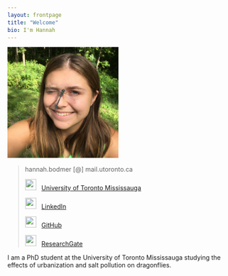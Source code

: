 ```yaml
---
layout: frontpage
title: "Welcome"
bio: I'm Hannah
---
```


<img src="content/profile-pic.jpg" width="250" height="250" />

> hannah.bodmer [@] mail.utoronto.ca
>
><img src="https://upload.wikimedia.org/wikipedia/en/thumb/0/04/Utoronto_coa.svg/1200px-Utoronto_coa.svg.png" width="25" height="25" />&nbsp;&nbsp;&nbsp;[University of Toronto Mississauga](https://www.utm.utoronto.ca/biology/people/hannah-bodmer)
>
><img src="https://upload.wikimedia.org/wikipedia/commons/c/ca/LinkedIn_logo_initials.png" width="25" height="25" />&nbsp;&nbsp;&nbsp;[LinkedIn](https://www.linkedin.com/in/hannah-bodmer)
>
><img src="https://upload.wikimedia.org/wikipedia/commons/thumb/9/91/Octicons-mark-github.svg/640px-Octicons-mark-github.svg.png" width="25" height="25" />&nbsp;&nbsp;&nbsp;[GitHub](https://github.com/hmbodmer)
>
><img src="https://upload.wikimedia.org/wikipedia/commons/thumb/5/5e/ResearchGate_icon_SVG.svg/2048px-ResearchGate_icon_SVG.svg.png" width="25" height="25" />&nbsp;&nbsp;&nbsp;[ResearchGate](https://www.researchgate.net/profile/Hannah-Bodmer)


I am a PhD student at the University of Toronto Mississauga studying the effects of urbanization and salt pollution on dragonflies.
